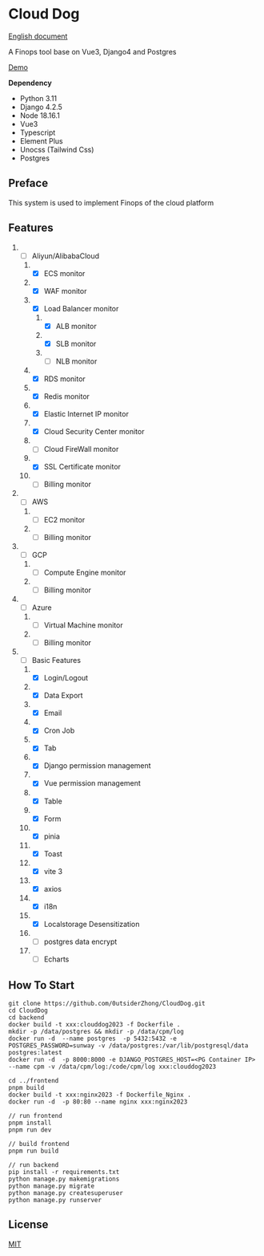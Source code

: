 # Cloud Dog

[English document](https://github.com/0utsiderZhong/CloudDog/blob/main/README_EN.md)

A Finops tool base on Vue3, Django4 and Postgres

[Demo](https://www.runsunway.com)

**Dependency**

- Python 3.11
- Django 4.2.5
- Node 18.16.1
- Vue3
- Typescript
- Element Plus
- Unocss (Tailwind Css)
- Postgres

## Preface

This system is used to implement Finops of the cloud platform

## Features

1.
    - [ ] Aliyun/AlibabaCloud

    1.
        - [x] ECS monitor
    2.
        - [x] WAF monitor
    3.
        - [x] Load Balancer monitor

        1.
            - [x] ALB monitor
        2.
            - [x] SLB monitor
        3.
            - [ ] NLB monitor
    4.
        - [x] RDS monitor
    5.
        - [x] Redis monitor
    6.
        - [x] Elastic Internet IP monitor
    7.
        - [x] Cloud Security Center monitor
    8.
        - [ ] Cloud FireWall monitor
    9.
        - [x] SSL Certificate monitor
    10.
        - [ ] Billing monitor
2.
    - [ ] AWS

    1.
        - [ ] EC2 monitor
    2.
        - [ ] Billing monitor
3.
    - [ ] GCP

    1.
        - [ ] Compute Engine monitor
    2.
        - [ ] Billing monitor
4.
    - [ ] Azure

    1.
        - [ ] Virtual Machine monitor
    2.
        - [ ] Billing monitor
5.
    - [ ] Basic Features

    1.
        - [x] Login/Logout
    2.
        - [x] Data Export
    3.
        - [x] Email
    4.
        - [x] Cron Job
    5.
        - [x] Tab
    6.
        - [x] Django permission management
    7.
        - [x] Vue permission management
    8.
        - [x] Table
    9.
        - [x] Form
    10.
        - [x] pinia
    11.
        - [x] Toast
    12.
        - [x] vite 3
    13.
        - [x] axios
    14.
        - [x] i18n
    15.
        - [x] Localstorage Desensitization
    16.
        - [ ] postgres data encrypt
    17.
        - [ ] Echarts

## How To Start

```
git clone https://github.com/0utsiderZhong/CloudDog.git      
cd CloudDog   
cd backend
docker build -t xxx:clouddog2023 -f Dockerfile .
mkdir -p /data/postgres && mkdir -p /data/cpm/log
docker run -d  --name postgres  -p 5432:5432 -e POSTGRES_PASSWORD=sunway -v /data/postgres:/var/lib/postgresql/data  postgres:latest
docker run -d  -p 8000:8000 -e DJANGO_POSTGRES_HOST=<PG Container IP> --name cpm -v /data/cpm/log:/code/cpm/log xxx:clouddog2023

cd ../frontend 
pnpm build
docker build -t xxx:nginx2023 -f Dockerfile_Nginx .
docker run -d  -p 80:80 --name nginx xxx:nginx2023       

// run frontend
pnpm install
pnpm run dev

// build frontend
pnpm run build

// run backend
pip install -r requirements.txt
python manage.py makemigrations
python manage.py migrate
python manage.py createsuperuser
python manage.py runserver
```

## License

[MIT](https://github.com/0utsiderZhong/CloudDog/blob/main/LICENSE)